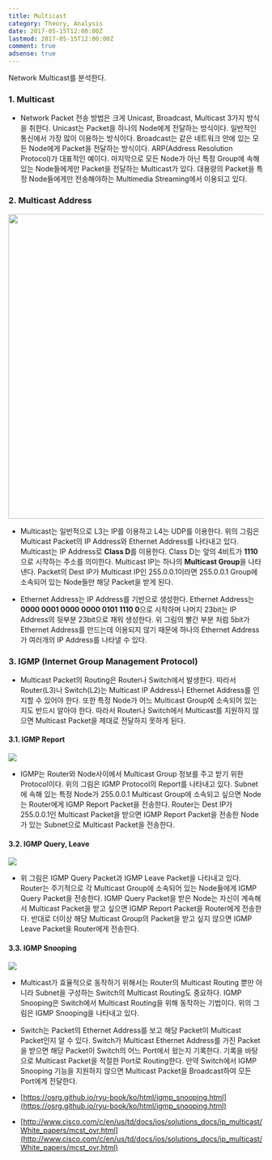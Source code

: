 ```yaml
---
title: Multicast
category: Theory, Analysis
date: 2017-05-15T12:00:00Z
lastmod: 2017-05-15T12:00:00Z
comment: true
adsense: true
---
```


Network Multicast를 분석한다.

### 1. Multicast

* Network Packet 전송 방법은 크게 Unicast, Broadcast, Multicast 3가지 방식을 취한다. Unicast는 Packet을 하나의 Node에게 전달하는 방식이다. 일반적인 통신에서 가장 많이 이용하는 방식이다. Broadcast는 같은 네트워크 안에 있는 모든 Node에게 Packet을 전달하는 방식이다. ARP(Address Resolution Protocol)가 대표적인 예이다. 마지막으로 모든 Node가 아닌 특정 Group에 속해있는 Node들에게만 Packet을 전달하는 Multicast가 있다. 대용량의 Packet을 특정 Node들에게만 전송해야하는 Multimedia Streaming에서 이용되고 있다.

### 2. Multicast Address

<img src="{{site.baseurl}}/images/theory_analysis/Multicast/Multicast_Address.PNG" width="600px">

* Multicast는 일반적으로 L3는 IP를 이용하고 L4는 UDP를 이용한다. 위의 그림은 Multicast Packet의 IP Address와 Ethernet Address를 나타내고 있다. Multicast는 IP Address로 **Class D**를 이용한다. Class D는 앞의 4비트가 **1110**으로 시작하는 주소를 의미한다. Multicast IP는 하나의 **Multicast Group**을 나타낸다. Packet의 Dest IP가 Multicast IP인 255.0.0.1이라면 255.0.0.1 Group에 소속되어 있는 Node들만 해당 Packet을 받게 된다.

* Ethernet Address는 IP Address를 기반으로 생성한다. Ethernet Address는 **0000 0001 0000 0000 0101 1110 0**으로 시작하며 나머지 23bit는 IP Address의 뒷부분 23bit으로 채워 생성한다. 위 그림의 빨간 부분 처럼 5bit가 Ethernet Address를 만드는데 이용되지 않기 때문에 하나의 Ethernet Address가 여러개의 IP Address를 나타낼 수 있다.

### 3. IGMP (Internet Group Management Protocol)

* Multicast Packet의 Routing은 Router나 Switch에서 발생한다. 따라서 Router(L3)나 Switch(L2)는 Multicast IP Address나 Ethernet Address를 인지할 수 있어야 한다. 또한 특정 Node가 어느 Multicast Group에 소속되어 있는지도 반드시 알아야 한다. 따라서 Router나 Switch에서 Multicast를 지원하지 않으면 Multicast Packet을 제대로 전달하지 못하게 된다.

#### 3.1. IGMP Report

![]({{site.baseurl}}/images/theory_analysis/Multicast/IGMP_Report.PNG)

* IGMP는 Router와 Node사이에서 Multicast Group 정보를 주고 받기 위한 Protocol이다. 위의 그림은 IGMP Protocol의 Report를 나타내고 있다. Subnet에 속해 있는 특정 Node가 255.0.0.1 Multicast Group에 소속되고 싶으면 Node는 Router에게 IGMP Report Packet을 전송한다. Router는 Dest IP가 255.0.0.1인 Multicast Packet을 받으면 IGMP Report Packet을 전송한 Node가 있는 Subnet으로 Multicast Packet을 전송한다.

#### 3.2. IGMP Query, Leave

![]({{site.baseurl}}/images/theory_analysis/Multicast/IGMP_Query_Leave.PNG)

* 위 그림은 IGMP Query Packet과 IGMP Leave Packet을 나타내고 있다. Router는 주기적으로 각 Multicast Group에 소속되어 있는 Node들에게 IGMP Query Packet을 전송한다. IGMP Query Packet을 받은 Node는 자신이 계속해서 Multicast Packet을 받고 싶으면 IGMP Report Packet을 Router에게 전송한다. 반대로 더이상 해당 Multicast Group의 Packet을 받고 싶지 않으면 IGMP Leave Packet을 Router에게 전송한다.

#### 3.3. IGMP Snooping

![]({{site.baseurl}}/images/theory_analysis/Multicast/IGMP_Snooping.PNG)

* Multicast가 효율적으로 동작하기 위해서는 Router의 Multicast Routing 뿐만 아니라 Subnet을 구성하는 Switch의 Multicast Routing도 중요하다. IGMP Snooping은 Switch에서 Multicast Routing을 위해 동작하는 기법이다. 위의 그림은 IGMP Snooping을 나타내고 있다.

* Switch는 Packet의 Ethernet Address를 보고 해당 Packet이 Multicast Packet인지 알 수 있다. Switch가 Multicast Ethernet Address를 가진 Packet을 받으면 해당 Packet이 Switch의 어느 Port에서 왔는지 기록한다. 기록을 바탕으로 Multicast Packet을 적절한 Port로 Routing한다. 만약 Switch에서 IGMP Snooping 기능을 지원하지 않으면 Multicast Packet을 Broadcast하여 모든 Port에게 전달한다.

* [https://osrg.github.io/ryu-book/ko/html/igmp_snooping.html](https://osrg.github.io/ryu-book/ko/html/igmp_snooping.html)
*  [http://www.cisco.com/c/en/us/td/docs/ios/solutions_docs/ip_multicast/White_papers/mcst_ovr.html](http://www.cisco.com/c/en/us/td/docs/ios/solutions_docs/ip_multicast/White_papers/mcst_ovr.html)
